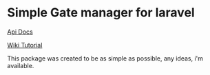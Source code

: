 # Simple Gate manager for laravel

[Api Docs](https://brksdeadpool.github.io/GateManager/)

[Wiki Tutorial](https://github.com/BRKsDeadPool/GateManager/wiki)

This package was created to be as simple as possible, any ideas, i'm available.
